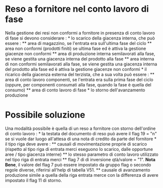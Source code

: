# Reso a fornitore nel conto lavoro di fase
Nella gestione dei resi non conformi a fornitore in presenza di conto lavoro di fase si devono considerare : 
 \* lo scarico della giacenza interna, che può essere : 
 \*\* area di magazzino, se l'entrata era sull'ultima fase del ciclo
 \*\* area non conformi (prodotti finiti) se ultima fase ed è attiva la gestione giacenze non conformi
 \*\* area di produzione interna semilavorati alla fase, se viene gestita una giacenza interna del prodotto alla fase
 \*\* area interna di non conformi semilavorati alla fase, se viene gestita una giacenza interna del prodotto alla fase ed è attiva la gestione giacenze non conformi
 \*  il ricarico della giacenza esterna del terzista, che a sua volta può essere : 
 \*\* area di conto lavoro componenti, se l'entrata era sulla prima fase del ciclo (oppure, per componenti consumati alla fase, quando la fase è quella del consumo)
 \*\* area di conto lavoro di fase
 \* lo storno dell'avanzamento produzione

# Possibile soluzione
Una modalità possibile è quella di un reso a fornitore con storno dell'ordine di conto lavoro : 
 \* la testata del documento di reso può avere il flag 19 = "n" se si vuole dar luogo all'attesa di una nota di credito da parte del fornitore
 \* il tipo riga deve avere : 
 \*\* causali di movimentazione proprie di scarico (rispetto al tipo riga di entrata merci eseguono lo scarico, dalle opportune aree / tipo giacenza interne)
 \*\* lo stesso parametro di conto lavoro utilizzato nel tipo riga di entrata merci
 \*\* flag 7 di di inversione qtà/valore = "1". **Nota Bene**, il valore del flag 7 può essere impostato da gruppo flag o secondo regole diverse, riferirsi all'help di tabella V51.
 \*\* causale di avanzamento produzione simile a quella della riga entrata merce con la differenza di avere impostato il flag 11 di storno.
